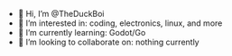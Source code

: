 - 👋 Hi, I’m @TheDuckBoi
- 👀 I’m interested in: coding, electronics, linux, and more
- 🌱 I’m currently learning: Godot/Go
- 💞️ I’m looking to collaborate on: nothing currently

<!---
TheDuckBoi/TheDuckBoi is a ✨ special ✨ repository because its `README.md` (this file) appears on your GitHub profile.
You can click the Preview link to take a look at your changes.
--->
